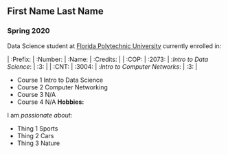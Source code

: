 ## First Name Last Name

### Spring 2020 

Data Science student at [Florida Polytechnic University](https://www.floridapoly.edu) currently enrolled in: 

| :Prefix: | :Number: | :Name:                         | :Credits: |
| :COP:    | :2073:   | :_Intro to Data Science_:      | :3: |
| :CNT:    | :3004:   | :_Intro to Computer Networks_: | :3: |

- Course 1
Intro to Data Science
- Course 2
Computer Networking
- Course 3
N/A
- Course 4
N/A
**Hobbies:**

I am _passionate about_: 

- Thing 1
Sports
- Thing 2
Cars
- Thing 3
Nature

